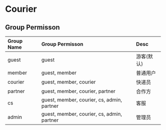 # Courier

## Group Permisson

| Group Name | Group Permisson                   | Desc       |
|:-----------|:-----------------------------------------------|:-----------|
| guest      | guest                                          | 游客(默认) |
| member     | guest, member                                  | 普通用户   |
| courier    | guest, member, courier                         | 快递员     |
| partner    | guest, member, courier, partner                | 合作方     |
| cs         | guest, member, courier, cs, admin, partner     | 客服       |
| admin      | guest, member, courier, cs, admin, partner     | 管理员     |




